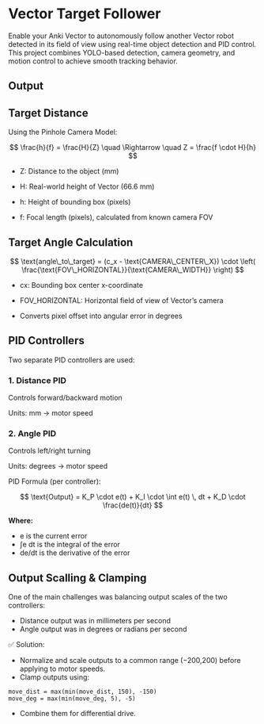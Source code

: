 # Vector Target Follower 
Enable your Anki Vector to autonomously follow another Vector robot detected in its field of view using real-time object detection and PID control. This project combines YOLO-based detection, camera geometry, and motion control to achieve smooth tracking behavior.

## Output


## Target Distance 
Using the Pinhole Camera Model:

$$
\frac{h}{f} = \frac{H}{Z} \quad \Rightarrow \quad Z = \frac{f \cdot H}{h}
$$

 
- Z: Distance to the object (mm)

- H: Real-world height of Vector (66.6 mm)

- h: Height of bounding box (pixels)

- f: Focal length (pixels), calculated from known camera FOV

## Target Angle Calculation

$$
\text{angle\_to\_target} = (c_x - \text{CAMERA\_CENTER\_X}) \cdot \left( \frac{\text{FOV\_HORIZONTAL}}{\text{CAMERA\_WIDTH}} \right)
$$


- cx: Bounding box center x-coordinate

- FOV_HORIZONTAL: Horizontal field of view of Vector’s camera

- Converts pixel offset into angular error in degrees

## PID Controllers
Two separate PID controllers are used:

### 1. Distance PID
Controls forward/backward motion

Units: mm → motor speed

### 2. Angle PID
Controls left/right turning

Units: degrees → motor speed

PID Formula (per controller):

$$
\text{Output} = K_P \cdot e(t) + K_I \cdot \int e(t) \, dt + K_D \cdot \frac{de(t)}{dt}
$$

**Where:**

- e is the current error  
- ∫e dt is the integral of the error  
- de/dt is the derivative of the error

## Output Scalling & Clamping 
One of the main challenges was balancing output scales of the two controllers:
- Distance output was in millimeters per second
- Angle output was in degrees or radians per second

✅ Solution:
- Normalize and scale outputs to a common range (−200,200) before applying to motor speeds.
- Clamp outputs using:

```
move_dist = max(min(move_dist, 150), -150)
move_deg = max(min(move_deg, 5), -5)
```

- Combine them for differential drive. 
